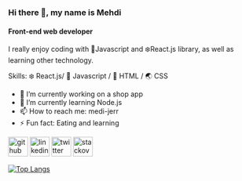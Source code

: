 

### Hi there 👋, my name is Mehdi
#### Front-end web developer
I really enjoy coding with :first_quarter_moon_with_face:Javascript and :snowflake:React.js library, as well as learning other technology.

Skills: :snowflake: React.js/ :first_quarter_moon_with_face: Javascript / :volcano: HTML / :earth_asia: CSS

- 🔭 I’m currently working on a shop app 
- 🌱 I’m currently learning Node.js 
- 📫 How to reach me: medi-jerr 
- ⚡ Fun fact: Eating and learning 


[<img src='https://cdn.jsdelivr.net/npm/simple-icons@3.0.1/icons/github.svg' alt='github' height='40'>](https://github.com/medi-jerr)  [<img src='https://cdn.jsdelivr.net/npm/simple-icons@3.0.1/icons/linkedin.svg' alt='linkedin' height='40'>](https://www.linkedin.com/in/vv/)  [<img src='https://cdn.jsdelivr.net/npm/simple-icons@3.0.1/icons/twitter.svg' alt='twitter' height='40'>](https://twitter.com/vv)  [<img src='https://cdn.jsdelivr.net/npm/simple-icons@3.0.1/icons/stackoverflow.svg' alt='stackoverflow' height='40'>](https://stackoverflow.com/users/medi_gerd)  

[![Top Langs](https://github-readme-stats.vercel.app/api/top-langs/?username=medi-jerr)](https://github.com/anuraghazra/github-readme-stats)
